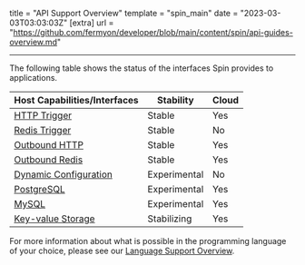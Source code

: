 title = "API Support Overview"
template = "spin_main"
date = "2023-03-03T03:03:03Z"
[extra]
url = "https://github.com/fermyon/developer/blob/main/content/spin/api-guides-overview.md"

---

The following table shows the status of the interfaces Spin provides to applications.

| Host Capabilities/Interfaces           | Stability  |    Cloud    |
|----------------------------------------|----------|-------|
| [HTTP Trigger](https://developer.fermyon.com/spin/http-trigger)                          | Stable   | Yes   |
| [Redis Trigger](https://developer.fermyon.com/spin/redis-trigger)                         | Stable   | No  |
| [Outbound HTTP](https://developer.fermyon.com/spin/http-outbound)                          | Stable   | Yes   |
| [Outbound Redis](https://developer.fermyon.com/spin/redis-outbound)                         | Stable  | Yes   |
| [Dynamic Configuration](https://developer.fermyon.com/spin/dynamic-configuration)                         | Experimental | No |
| [PostgreSQL](https://developer.fermyon.com/spin/rdbms-storage)                             | Experimental | Yes |
| [MySQL](https://developer.fermyon.com/spin/rdbms-storage)                                  | Experimental | Yes |
| [Key-value Storage](https://developer.fermyon.com/spin/kv-store-api-guide)                      | Stabilizing | Yes |

For more information about what is possible in the programming language of your choice, please see our [Language Support Overview](https://developer.fermyon.com/spin/language-support-overview).
